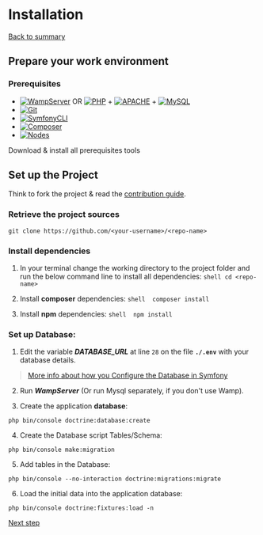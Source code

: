 ---
---

# Installation

[Back to summary](index.md)

## Prepare your work environment 
### Prerequisites
* [![WampServer](https://img.shields.io/badge/WampServer-v3.2.0-F70094)](https://www.wampserver.com/) OR [![PHP](https://img.shields.io/badge/PHP-%3E%3D7.4.7-7377AD)](https://www.php.net/manual/fr/install.php) + [![APACHE](https://img.shields.io/badge/APACHE-2.4-D94A32)](https://httpd.apache.org/docs/2.4/install.html) + [![MySQL](https://img.shields.io/badge/MySQL-v8.0.19-DF6900)](https://dev.mysql.com/downloads/mysql/#downloads)
* [![Git](https://img.shields.io/badge/Git-v2.27-E94E31)](https://git-scm.com/download)
* [![SymfonyCLI](https://img.shields.io/badge/Symfony-v4.20-000000)](https://symfony.com/download)
* [![Composer](https://img.shields.io/badge/Composer-v1.10.13-5F482F)](https://getcomposer.org/download)
* [![Nodes](https://img.shields.io/badge/Nodejs-v14.5.0-026E00)](https://nodejs.org)

Download & install all prerequisites tools

## Set up the Project
Think to fork the project & read the [contribution guide](/CONTRIBUTING.md).

### Retrieve the project sources
```shell
git clone https://github.com/<your-username>/<repo-name>
```

### Install dependencies
1. In your terminal change the working directory to the project folder and run the below command line to install all dependencies:
``shell
cd <repo-name>
``

2. Install **composer** dependencies:
``shell 
composer install
``

3. Install **npm** dependencies:
``shell 
npm install
``

### Set up Database:
1. Edit the variable ***DATABASE_URL*** at line ``28`` on the file **```./.env```** with your database details.
 
 > [More info about how you Configure the Database in Symfony](https://symfony.com/doc/current/doctrine.html#configuring-the-database)
 
2. Run ***WampServer*** (Or run Mysql separately, if you don't use Wamp).

3. Create the application **database**: 
```shell 
php bin/console doctrine:database:create
```

4. Create the Database script Tables/Schema:
```shell
php bin/console make:migration
```

5. Add tables in the Database:
```shell 
php bin/console --no-interaction doctrine:migrations:migrate
```

6. Load the initial data into the application database:
```shell 
php bin/console doctrine:fixtures:load -n
```

[Next step](/github_pages/try_project.md "Try the application")